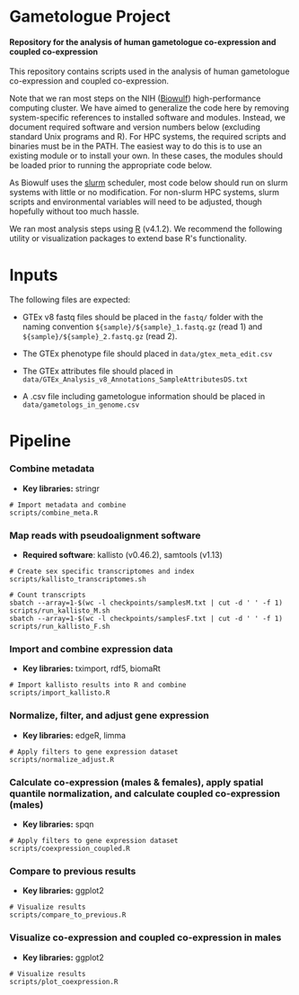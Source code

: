 # Gametologue Project

#### Repository for the analysis of human gametologue co-expression and coupled co-expression

This repository contains scripts used in the analysis of human gametologue co-expression and coupled co-expression. 

Note that we ran most steps on the NIH ([Biowulf](https://hpc.nih.gov/)) high-performance computing cluster. We have aimed to generalize the code here by removing system-specific references to installed software and modules. Instead, we document required software and version numbers below (excluding standard Unix programs and R). For HPC systems, the required scripts and binaries must be in the PATH. The easiest way to do this is to use an existing module or to install your own. In these cases, the modules should be loaded prior to running the appropriate code below.

As Biowulf uses the [slurm](https://slurm.schedmd.com/documentation.html) scheduler, most code below should run on slurm systems with little or no modification. For non-slurm HPC systems, slurm scripts and environmental variables will need to be adjusted, though hopefully without too much hassle.

We ran most analysis steps using [R](https://cran.r-project.org/) (v4.1.2). We recommend the following utility or visualization packages to extend base R's functionality.

# Inputs

The following files are expected:

* GTEx v8 fastq files should be placed in the ```fastq/``` folder with the naming convention ```${sample}/${sample}_1.fastq.gz``` (read 1) and ```${sample}/${sample}_2.fastq.gz``` (read 2).

* The GTEx phenotype file should placed in ```data/gtex_meta_edit.csv```

* The GTEx attributes file should placed in ```data/GTEx_Analysis_v8_Annotations_SampleAttributesDS.txt```

* A .csv file including gametologue information should be placed in ```data/gametologs_in_genome.csv```
  
# Pipeline
  
### Combine metadata

* **Key libraries:** stringr

```
# Import metadata and combine
scripts/combine_meta.R
```
### Map reads with pseudoalignment software

* **Required software**: kallisto (v0.46.2), samtools (v1.13)

```
# Create sex specific transcriptomes and index
scripts/kallisto_transcriptomes.sh

# Count transcripts
sbatch --array=1-$(wc -l checkpoints/samplesM.txt | cut -d ' ' -f 1) scripts/run_kallisto_M.sh
sbatch --array=1-$(wc -l checkpoints/samplesF.txt | cut -d ' ' -f 1) scripts/run_kallisto_F.sh
```

### Import and combine expression data

* **Key libraries:** tximport, rdf5, biomaRt

```
# Import kallisto results into R and combine
scripts/import_kallisto.R
```

### Normalize, filter, and adjust gene expression

* **Key libraries:** edgeR, limma

```
# Apply filters to gene expression dataset
scripts/normalize_adjust.R
```

### Calculate co-expression (males & females), apply spatial quantile normalization, and calculate coupled co-expression (males) 

* **Key libraries:** spqn

```
# Apply filters to gene expression dataset
scripts/coexpression_coupled.R
```

### Compare to previous results 

* **Key libraries:** ggplot2

```
# Visualize results
scripts/compare_to_previous.R
```

### Visualize co-expression and coupled co-expression in males 

* **Key libraries:** ggplot2

```
# Visualize results
scripts/plot_coexpression.R
```

